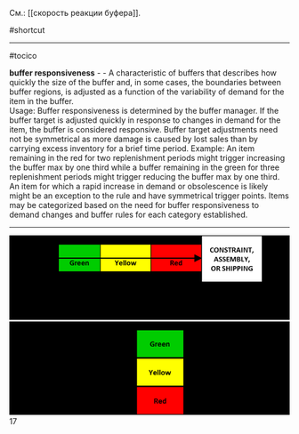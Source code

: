 См.: [[скорость реакции буфера]].

#shortcut




<hr/>

#tocico

<b>buffer responsiveness</b> -  - A characteristic of buffers that describes how quickly the size of the buffer and, in some cases, the boundaries between buffer regions, is adjusted as a function of the variability of demand for the item in the buffer.  
Usage: Buffer responsiveness is determined by the buffer manager.  If the buffer target is adjusted quickly in response to changes in demand for the item, the buffer is considered responsive. Buffer target adjustments need not be symmetrical as more damage is caused by lost sales than by carrying excess inventory for a brief time period.  Example: An item remaining in the red for two replenishment periods might trigger increasing the buffer max by one third while a buffer remaining in the green for three replenishment periods might trigger reducing the buffer max by one third.  An item for which a rapid increase in demand or obsolescence is likely might be an exception to the rule and have symmetrical trigger points. Items may be categorized based on the need for buffer responsiveness to demand changes and buffer rules for each category established.  
 
<hr/>
<img src="./tocico_dictionary_2nd_editio-17_1.png"/>
<img src="./tocico_dictionary_2nd_editio-17_2.png"/>
17 



